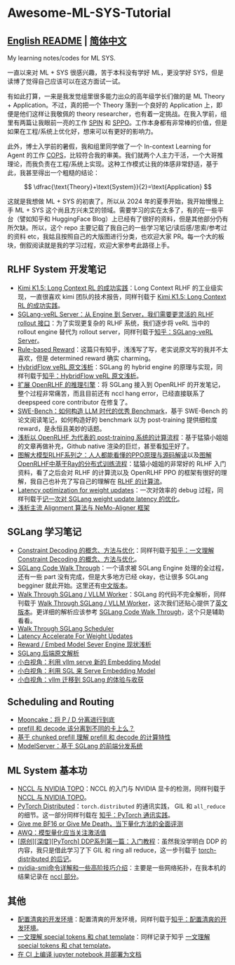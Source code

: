 # Awesome-ML-SYS-Tutorial
## [English README](./README-eng.md) | [简体中文](./README.md)

My learning notes/codes for ML SYS.

一直以来对 ML + SYS 很感兴趣，苦于本科没有学好 ML，更没学好 SYS，但是读博了觉得自己应该可以在这方面试一试。

有如此打算，一来是我发觉组里很多能力出众的高年级学长们做的是 ML Theory + Application。不过，真的把一个 Theory 落到一个良好的 Application 上，即便是他们这样让我敬佩的 theory researcher，也有着一定挑战。在我入学前，组里有两篇让我眼前一亮的工作 [SPIN](https://github.com/uclaml/SPIN) 和 [SPPO](https://github.com/uclaml/SPPO)。工作本身都有非常棒的价值，但是如果在工程/系统上优化好，想来可以有更好的影响力。

此外，博士入学前的暑假，我和组里同学做了一个 In-context Learning for Agent 的工作 [COPS](https://github.com/uclaml/COPS)，比较符合我的审美。我们就两个人主力干活，一个大哥推理论，而我负责在工程/系统上实现。这种工作模式让我的体感非常舒适，基于此，我甚至得出一个粗糙的结论：

$$
\dfrac{\text{Theory}+\text{System}}{2}=\text{Application}
$$

这就是我想做 ML + SYS 的初衷了。所以从 2024 年的夏季开始，我开始慢慢上手 ML + SYS 这个尚且方兴未艾的领域。需要学习的实在太多了，有的在一些平台（譬如知乎和 HuggingFace Blog）上已经有了很好的资料，但是其他部分仍有所欠缺。所以，这个 repo 主要记载了我自己的一些学习笔记/读后感/思索/参考过的资料 etc，我姑且按照自己的大版图进行分类，也欢迎大家 PR。每一个大的板块，倒叙阅读就是我的学习过程，欢迎大家参考此路径上手。

## RLHF System 开发笔记

- [Kimi K1.5: Long Context RL 的成功实践](./rlhf/partial-rollout/readme.md)：Long Context RLHF 的工业级实现，一直很喜欢 kimi 团队的技术报告，同样刊载于 [Kimi K1.5: Long Context RL 的成功实践](https://zhuanlan.zhihu.com/p/1894282607325344277)。
- [SGLang-veRL Server：从 Engine 到 Server，我们需要更灵活的 RLHF rollout 接口](rlhf/verl/server-based/veRL-server-based-rollout.md)：为了实现更复杂的 RLHF 系统，我们逐步将 veRL 当中的 rollout engine 替代为 rollout server，同样刊载于[知乎：SGLang-veRL Server](https://zhuanlan.zhihu.com/p/1890631652486665464)。
- [Rule-based Reward](https://zhuanlan.zhihu.com/p/13211508979)：这篇只有知乎，浅浅写了写，老实说原文写的我并不太喜欢，但是 determined reward 确实 charming。
- [HybridFlow veRL 原文浅析](./rlhf/verl/readme.md)：SGLang 的 hybrid engine 的原理与实现，同样刊载于[知乎：HybridFlow veRL 原文浅析](https://zhuanlan.zhihu.com/p/24682036412)。
- [扩展 OpenRLHF 的推理引擎](./rlhf/OpenRLHF/develop-log.md)：将 SGLang 接入到 OpenRLHF 的开发笔记，整个过程非常痛苦，而且目前还有 nccl hang error，已经直接联系了 deepspeed core contributor 在修复了。
- [SWE-Bench：如何构造 LLM 时代的优秀 Benchmark](https://zhuanlan.zhihu.com/p/16292266518)，基于 SWE-Bench 的论文阅读笔记，如何构造好的 benchmark 以为 post-training 提供细粒度 reward，是永恒且美妙的话题。
- [浅析以 OpenRLHF 为代表的 post-training 系统的计算流程](./rlhf/OpenRLHF/readme.md)：基于猛猿小姐姐的文章再做补充，Github native 渲染的巨烂，甚至看[知乎](https://zhuanlan.zhihu.com/p/16370000391)好了。
- [图解大模型RLHF系列之：人人都能看懂的PPO原理与源码解读](https://zhuanlan.zhihu.com/p/677607581)以及[图解OpenRLHF中基于Ray的分布式训练流程](https://zhuanlan.zhihu.com/p/12871616401)：猛猿小姐姐的非常好的 RLHF 入门资料，看了之后会对 RLHF 的计算流以及 OpenRLHF PPO 的框架有很好的理解，我自己也补充了写自己的理解在 [RLHF 的计算流](https://github.com/zhaochenyang20/Awesome-ML-SYS-Tutorial/tree/main/rlhf/OpenRLHF#rlhf-%E7%9A%84%E8%AE%A1%E7%AE%97%E6%B5%81)。
- [Latency optimization for weight updates](./sglang/latency-accelerte-for-weight-updates/readme.md)：一次对效率的 debug 过程，同样刊载于[记一次对 SGLang weight update latency 的优化](https://zhuanlan.zhihu.com/p/9908228168)。
- [浅析主流 Alignment 算法与 NeMo-Aligner 框架](https://zhuanlan.zhihu.com/p/5220718268)


## SGLang 学习笔记

- [Constraint Decoding 的概念、方法与优化](./sglang/constraint-decoding/readme.md)：同样刊载于[知乎：一文理解 Constraint Decoding 的概念、方法与优化](https://zhuanlan.zhihu.com/p/18336995950)。
- [SGLang Code Walk Through](./sglang/code-walk-through/readme.md)：一个请求被 SGLang Engine 处理的全过程，还有一些 part 没有完成，但是大多地方已经 okay，也让很多 SGLang begginer 就此开始。这里还有[中文版本](./sglang/code-walk-through/readme-CN.md)。
- [Walk Through SGLang / VLLM Worker](./sglang/sglang-worker/readme.md)：SGLang 的代码不完全解析，同样刊载于 [Walk Through SGLang / VLLM Worker](https://zhuanlan.zhihu.com/p/6363614076)，这次我们还贴心提供了[英文版本](https://github.com/zhaochenyang20/Awesome-ML-SYS-Tutorial/blob/main/sglang/sglang-worker/readme.md)。更详细的解析应该参考 [SGLang Code Walk Through](./sglang/code-walk-through/readme.md)，这个只是辅助看看。
- [Walk Through SGLang Scheduler](./sglang/sglang-scheduler/readme-CN.md)
- [Latency Accelerate For Weight Updates](./sglang/latency-accelerte-for-weight-updates/readme-CN.md)
- [Reward / Embed Model Sever Engine 现状浅析](https://zhuanlan.zhihu.com/p/4148050391)
- [SGLang 后端原文解析](https://zhuanlan.zhihu.com/p/716543182)
- [小白视角：利用 vllm serve 新的 Embedding Model](https://zhuanlan.zhihu.com/p/715857723)
- [小白视角：利用 SGL 来 Serve Embedding Model](https://zhuanlan.zhihu.com/p/715805386)
- [小白视角：vllm 迁移到 SGLang 的体验与收获](https://zhuanlan.zhihu.com/p/714833359)

## Scheduling and Routing

- [Mooncake：将 P / D 分离进行到底](https://zhuanlan.zhihu.com/p/1711346141)
- [prefill 和 decode 该分离到不同的卡上么？](https://zhuanlan.zhihu.com/p/1280567902)
- [基于 chunked prefill 理解 prefill 和 decode 的计算特性](https://zhuanlan.zhihu.com/p/718715866)
- [ModelServer：基于 SGLang 的前端分发系统](https://zhuanlan.zhihu.com/p/718015016)


## ML System 基本功

- [NCCL 与 NVIDIA TOPO](./distributed/nccl/readme.md)：NCCL 的入门与 NVIDIA 显卡的检测，同样刊载于[NCCL 与 NVIDIA TOPO](https://zhuanlan.zhihu.com/p/6160835906)。
- [PyTorch Distributed](./distributed/torch-distributed/readme.md)：`torch.distributed` 的通讯实践， GIL 和 `all_reduce` 的细节。这一部分同样刊载在 [知乎：PyTorch 通讯实践](https://zhuanlan.zhihu.com/p/5853094319)。
- [Give me BF16 or Give Me Death，当下量化方法的全面评测](https://zhuanlan.zhihu.com/p/5485556270)
- [AWQ：模型量化应当关注激活值](https://zhuanlan.zhihu.com/p/942485319)
- [[原创][深度][PyTorch] DDP系列第一篇：入门教程](https://zhuanlan.zhihu.com/p/178402798)：虽然我没学明白 DDP 的内容，我只是借此学习了下 GIL 和 ring all reduce，这一步刊载于 [torch-distributed 的后记](./torch-distributed/readme.md#gil)。
- [nvidia-smi命令详解和一些高阶技巧介绍](https://www.yourmetaverse.cn/deep_learning/199/)：主要是一些网络拓扑，在我本机的结果记录在 [nccl 部分](./nccl/nccl.md#nvlink-查询)。


## 其他

- [配置清爽的开发环境](./engineer/uv/readme.md)：配置清爽的开发环境，同样刊载于[知乎：配置清爽的开发环境](https://zhuanlan.zhihu.com/p/23440683394)。
- [一文理解 special tokens 和 chat template](./transformers/special_tokens.md)：同样记录于知乎 [一文理解 special tokens 和 chat template](https://zhuanlan.zhihu.com/p/17052593700)。
- [在 CI 上编译 jupyter notebook 并部署为文档](https://zhuanlan.zhihu.com/p/2382351079)
